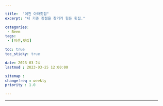```yaml
---

title:  "이천 아라횟집"
excerpt: "내 기준 장점을 찾기가 힘든 횟집."

categories:
 - Been
tags:
 - [이천,횟집]

toc: true
toc_sticky: true

date: 2023-03-24
lastmod : 2023-03-25 12:00:00

sitemap :
changefreq : weekly
priority : 1.0

---
```

---
### 
